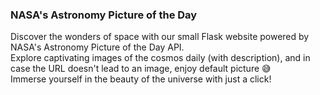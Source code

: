 <h3>NASA's Astronomy Picture of the Day</h3>

Discover the wonders of space with our small Flask website powered by NASA's Astronomy Picture of the Day API. <br>
Explore captivating images of the cosmos daily (with description), and in case the URL doesn't lead to an image, enjoy default picture 😅 <br>
Immerse yourself in the beauty of the universe with just a click!
